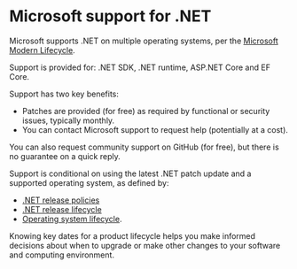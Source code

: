# Microsoft support for .NET

Microsoft supports .NET on multiple operating systems, per the [Microsoft Modern Lifecycle](https://support.microsoft.com/help/30881/modern-lifecycle-policy).

Support is provided for: .NET SDK, .NET runtime, ASP.NET Core and EF Core.

Support has two key benefits:

* Patches are provided (for free) as required by functional or security issues, typically monthly.
* You can contact Microsoft support to request help (potentially at a cost).

You can also request community support on GitHub (for free), but there is no guarantee on a quick reply.

Support is conditional on using the latest .NET patch update and a supported operating system, as defined by:

* [.NET release policies](release-notes/release-policies.md)
* [.NET release lifecycle](releases.md)
* [Operating system lifecycle](os-lifecycle-policy.md).

Knowing key dates for a product lifecycle helps you make informed decisions about when to upgrade or make other changes to your software and computing environment.
